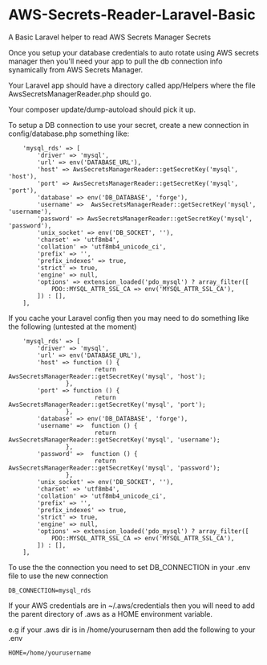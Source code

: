 # AWS-Secrets-Reader-Laravel-Basic
A Basic Laravel helper to read AWS Secrets Manager Secrets

Once you setup your database credentials to auto rotate using AWS secrets manager then you'll need your app to pull the db connection info synamically from AWS Secrets Manager.

Your Laravel app should have a directory called app/Helpers where the file AwsSecretsManagerReader.php should go.

Your composer update/dump-autoload should pick it up.

To setup a DB connection to use your secret, create a new connection in config/database.php something like:


        'mysql_rds' => [
            'driver' => 'mysql',
            'url' => env('DATABASE_URL'),
            'host' => AwsSecretsManagerReader::getSecretKey('mysql', 'host'),
            'port' => AwsSecretsManagerReader::getSecretKey('mysql', 'port'),
            'database' => env('DB_DATABASE', 'forge'),
            'username' =>  AwsSecretsManagerReader::getSecretKey('mysql', 'username'),
            'password' => AwsSecretsManagerReader::getSecretKey('mysql', 'password'),
            'unix_socket' => env('DB_SOCKET', ''),
            'charset' => 'utf8mb4',
            'collation' => 'utf8mb4_unicode_ci',
            'prefix' => '',
            'prefix_indexes' => true,
            'strict' => true,
            'engine' => null,
            'options' => extension_loaded('pdo_mysql') ? array_filter([
                PDO::MYSQL_ATTR_SSL_CA => env('MYSQL_ATTR_SSL_CA'),
            ]) : [],
        ],

If you cache your Laravel config then you may need to do something like the following (untested at the moment)


        'mysql_rds' => [
            'driver' => 'mysql',
            'url' => env('DATABASE_URL'),
            'host' => function () {
                            return AwsSecretsManagerReader::getSecretKey('mysql', 'host');
                    },
            'port' => function () {
                            return AwsSecretsManagerReader::getSecretKey('mysql', 'port');
                    },
            'database' => env('DB_DATABASE', 'forge'),
            'username' =>  function () {
                            return AwsSecretsManagerReader::getSecretKey('mysql', 'username');
                    },
            'password' =>  function () {
                            return AwsSecretsManagerReader::getSecretKey('mysql', 'password');
                    },
            'unix_socket' => env('DB_SOCKET', ''),
            'charset' => 'utf8mb4',
            'collation' => 'utf8mb4_unicode_ci',
            'prefix' => '',
            'prefix_indexes' => true,
            'strict' => true,
            'engine' => null,
            'options' => extension_loaded('pdo_mysql') ? array_filter([
                PDO::MYSQL_ATTR_SSL_CA => env('MYSQL_ATTR_SSL_CA'),
            ]) : [],
        ],

To use the the connection you need to set DB_CONNECTION in your .env file to use the new connection
 
    DB_CONNECTION=mysql_rds

If your AWS credentials are in ~/.aws/credentials then you will need to add the parent directory of .aws as a HOME environment variable.

e.g if your .aws dir is in /home/yourusernam then add the following to your .env

    HOME=/home/yourusername
    
